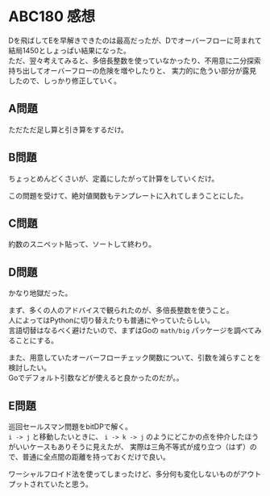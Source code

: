 # ABC180 感想

Dを飛ばしてEを早解きできたのは最高だったが、Dでオーバーフローに苛まれて結局1450としょっぱい結果になった。  
ただ、翌々考えてみると、多倍長整数を使っていなかったり、不用意に二分探索持ち出してオーバーフローの危険を増やしたりと、
実力的に危うい部分が露見したので、しっかり修正していく。

## A問題

ただただ足し算と引き算をするだけ。

## B問題

ちょっとめんどくさいが、定義にしたがって計算をしていくだけ。

この問題を受けて、絶対値関数もテンプレートに入れてしまうことにした。

## C問題

約数のスニペット貼って、ソートして終わり。

## D問題

かなり地獄だった。

まず、多くの人のアドバイスで観られたのが、多倍長整数を使うこと。  
人によってはPythonに切り替えたりも普通にやっていたらしい。  
言語切替はなるべく避けたいので、まずはGoの `math/big` パッケージを調べてみることにする。

また、用意していたオーバーフローチェック関数について、引数を減らすことを検討したい。  
Goでデフォルト引数などが使えると良かったのだが。。

## E問題

巡回セールスマン問題をbitDPで解く。  
`i -> j` と移動したいときに、 `i -> k -> j` のようにどこかの点を仲介したほうがいいケースもありそうに見えたが、
実際は三角不等式が成り立つ（はず）ので、普通に全点間の距離を持っておくだけで良い。

ワーシャルフロイド法を使ってしまったけど、多分何も変化しないものがアウトプットされていたと思う。

